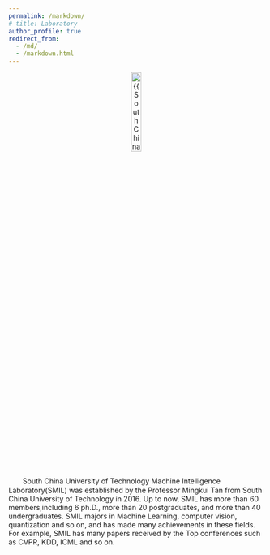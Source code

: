 ```yaml
---
permalink: /markdown/
# title: Laboratory
author_profile: true
redirect_from: 
  - /md/
  - /markdown.html
---
```


<div align="center">
  <img src="{{ "lab_logo.png" | prepend: "/images/" | prepend: base_path }}" class="lab_logo" alt="{{ South China University of Technology Machine Intelligence Laboratory(SMIL)}}" width = "20%">
</div> 

　　South China University of Technology Machine Intelligence Laboratory(SMIL) was established by the Professor Mingkui Tan from South China University of Technology in 2016. Up to now, SMIL has more than 60 members,including 6 ph.D., more than 20 postgraduates, and more than 40 undergraduates. SMIL majors in Machine Learning, computer vision, quantization and so on, and has made many achievements in these fields. For example, SMIL has many papers received by the Top conferences such as CVPR, KDD, ICML and so on.


